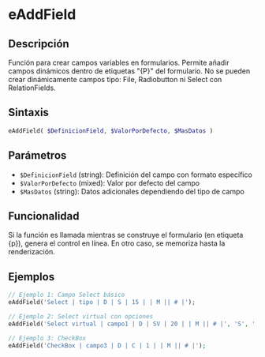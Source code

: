 # eAddField

## Descripción
Función para crear campos variables en formularios. Permite añadir campos dinámicos dentro de etiquetas "{P}" del formulario. No se pueden crear dinámicamente campos tipo: File, Radiobutton ni Select con RelationFields.

## Sintaxis
```php
eAddField( $DefinicionField, $ValorPorDefecto, $MasDatos )
```

## Parámetros
- `$DefinicionField` (string): Definición del campo con formato específico
- `$ValorPorDefecto` (mixed): Valor por defecto del campo
- `$MasDatos` (string): Datos adicionales dependiendo del tipo de campo

## Funcionalidad
Si la función es llamada mientras se construye el formulario (en etiqueta {p}), genera el control en línea. En otro caso, se memoriza hasta la renderización.

## Ejemplos
```php
// Ejemplo 1: Campo Select básico
eAddField('Select | tipo | D | S | 15 | | M || # |');

// Ejemplo 2: Select virtual con opciones
eAddField('Select virtual | campo1 | D | SV | 20 | | M || # |', 'S', ',; S,SI; N,NO');

// Ejemplo 3: CheckBox
eAddField('CheckBox | campo3 | D | C | 1 | | M || # |');
```